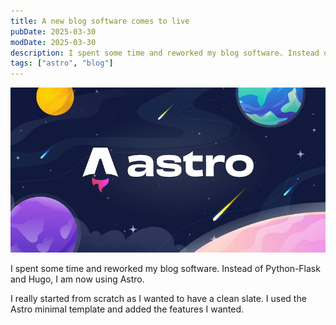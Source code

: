 ```yaml
---
title: A new blog software comes to live
pubDate: 2025-03-30
modDate: 2025-03-30
description: I spent some time and reworked my blog software. Instead of Python-Flask and Hugo, I am now using Astro.
tags: ["astro", "blog"]
---
```


![A new blog software comes to live](./2025-03-30-cover.jpg "A new blog software comes to live")

I spent some time and reworked my blog software. Instead of Python-Flask and
Hugo, I am now using Astro.

I really started from scratch as I wanted to have a clean slate. I used the
Astro minimal template and added the features I wanted.

